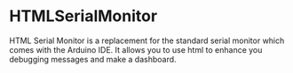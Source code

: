 # HTMLSerialMonitor
 HTML Serial Monitor is a replacement for the standard serial monitor which comes with the Arduino IDE. It allows you to use html to enhance you debugging messages and make a dashboard.
